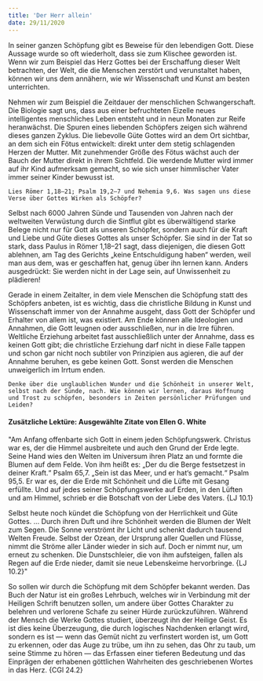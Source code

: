 ```yaml
---
title: 'Der Herr allein'
date: 29/11/2020
---
```


In seiner ganzen Schöpfung gibt es Beweise für den lebendigen Gott. Diese Aussage wurde so oft wiederholt, dass sie zum Klischee geworden ist. Wenn wir zum Beispiel das Herz Gottes bei der Erschaffung dieser Welt betrachten, der Welt, die die Menschen zerstört und verunstaltet haben, können wir uns dem annähern, wie wir Wissenschaft und Kunst am besten unterrichten.

Nehmen wir zum Beispiel die Zeitdauer der menschlichen Schwangerschaft. Die Biologie sagt uns, dass aus einer befruchteten Eizelle neues intelligentes menschliches Leben entsteht und in neun Monaten zur Reife heranwächst. Die Spuren eines liebenden Schöpfers zeigen sich während dieses ganzen Zyklus. Die liebevolle Güte Gottes wird an dem Ort sichtbar, an dem sich ein Fötus entwickelt: direkt unter dem stetig schlagenden Herzen der Mutter. Mit zunehmender Größe des Fötus wächst auch der Bauch der Mutter direkt in ihrem Sichtfeld. Die werdende Mutter wird immer auf ihr Kind aufmerksam gemacht, so wie sich unser himmlischer Vater immer seiner Kinder bewusst ist.

`Lies Römer 1,18–21; Psalm 19,2–7 und Nehemia 9,6. Was sagen uns diese Verse über Gottes Wirken als Schöpfer?`

Selbst nach 6000 Jahren Sünde und Tausenden von Jahren nach der weltweiten Verwüstung durch die Sintflut gibt es überwältigend starke Belege nicht nur für Gott als unseren Schöpfer, sondern auch für die Kraft und Liebe und Güte dieses Gottes als unser Schöpfer. Sie sind in der Tat so stark, dass Paulus in Römer 1,18–21 sagt, dass diejenigen, die diesen Gott ablehnen, am Tag des Gerichts „keine Entschuldigung haben“ werden, weil man aus dem, was er geschaffen hat, genug über ihn lernen kann. Anders ausgedrückt: Sie werden nicht in der Lage sein, auf Unwissenheit zu plädieren!

Gerade in einem Zeitalter, in dem viele Menschen die Schöpfung statt des Schöpfers anbeten, ist es wichtig, dass die christliche Bildung in Kunst und Wissenschaft immer von der Annahme ausgeht, dass Gott der Schöpfer und Erhalter von allem ist, was existiert. Am Ende können alle Ideologien und Annahmen, die Gott leugnen oder ausschließen, nur in die Irre führen. Weltliche Erziehung arbeitet fast ausschließlich unter der Annahme, dass es keinen Gott gibt; die christliche Erziehung darf nicht in diese Falle tappen und schon gar nicht noch subtiler von Prinzipien aus agieren, die auf der Annahme beruhen, es gebe keinen Gott. Sonst werden die Menschen unweigerlich im Irrtum enden.

`Denke über die unglaublichen Wunder und die Schönheit in unserer Welt, selbst nach der Sünde, nach. Wie können wir lernen, daraus Hoffnung und Trost zu schöpfen, besonders in Zeiten persönlicher Prüfungen und Leiden?`

#### Zusätzliche Lektüre: Ausgewählte Zitate von Ellen G. White

"Am Anfang offenbarte sich Gott in einem jeden Schöpfungswerk. Christus war es, der die Himmel ausbreitete und auch den Grund der Erde legte. Seine Hand wies den Welten im Universum ihren Platz an und formte die Blumen auf dem Felde. Von ihm heißt es: „Der du die Berge festsetzest in deiner Kraft.“ Psalm 65,7. „Sein ist das Meer, und er hat‘s gemacht.“ Psalm 95,5. Er war es, der die Erde mit Schönheit und die Lüfte mit Gesang erfüllte. Und auf jedes seiner Schöpfungswerke auf Erden, in den Lüften und am Himmel, schrieb er die Botschaft von der Liebe des Vaters. {LJ 10.1}

Selbst heute noch kündet die Schöpfung von der Herrlichkeit und Güte Gottes. ... Durch ihren Duft und ihre Schönheit werden die Blumen der Welt zum Segen. Die Sonne verströmt ihr Licht und schenkt dadurch tausend Welten Freude. Selbst der Ozean, der Ursprung aller Quellen und Flüsse, nimmt die Ströme aller Länder wieder in sich auf. Doch er nimmt nur, um erneut zu schenken. Die Dunstschleier, die von ihm aufsteigen, fallen als Regen auf die Erde nieder, damit sie neue Lebenskeime hervorbringe. {LJ 10.2}"

So sollen wir durch die Schöpfung mit dem Schöpfer bekannt werden. Das Buch der Natur ist ein großes Lehrbuch, welches wir in Verbindung mit der Heiligen Schrift benutzen sollen, um andere über Gottes Charakter zu belehren und verlorene Schafe zu seiner Hürde zurückzuführen. Während der Mensch die Werke Gottes studiert, überzeugt ihn der Heilige Geist. Es ist dies keine Überzeugung, die durch logisches Nachdenken erlangt wird, sondern es ist — wenn das Gemüt nicht zu verfinstert worden ist, um Gott zu erkennen, oder das Auge zu trübe, um ihn zu sehen, das Ohr zu taub, um seine Stimme zu hören — das Erfassen einer tieferen Bedeutung und das Einprägen der erhabenen göttlichen Wahrheiten des geschriebenen Wortes in das Herz. {CGl 24.2}